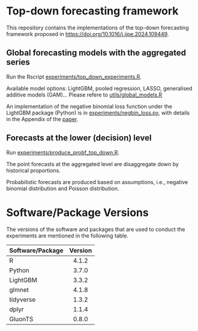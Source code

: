 # Top-down forecasting framework
This repository contains the implementations of the top-down forecasting framework proposed in https://doi.org/10.1016/j.ijpe.2024.109449.

## Global forecasting models with the aggregated series

Run the Rscript [experiments/top_down_experiments.R]().

Available model options: LightGBM, pooled regression, LASSO, generalised additive models (GAM)... Please refere to [utils/global_models.R]()

An implementation of the negative binomial loss function under the LightGBM package (Python) is in [experiments/negbin_loss.py](), with details in the Appendix of the [paper](https://doi.org/10.1016/j.ijpe.2024.109449).

## Forecasts at the lower (decision) level

Run [experiments/produce_probf_top_down.R]().

The point forecasts at the aggregated level are disaggregate down by historical proportions.

Probabilistic forecasts are produced based on assumptions, i.e., negative binomial distribution and Poisson distribution.

# Software/Package Versions

The versions of the software and packages that are used to conduct the experiments are mentioned in the following table.

| Software/Package        | Version        | 
|-------------------------|:--------------:|
| R                       |  4.1.2         |
| Python                  |  3.7.0         |
| LightGBM                |  3.3.2         |
| glmnet                  |  4.1.8         |
| tidyverse               |  1.3.2         |
| dplyr                   |  1.1.4         |
| GluonTS                 |  0.8.0         |
